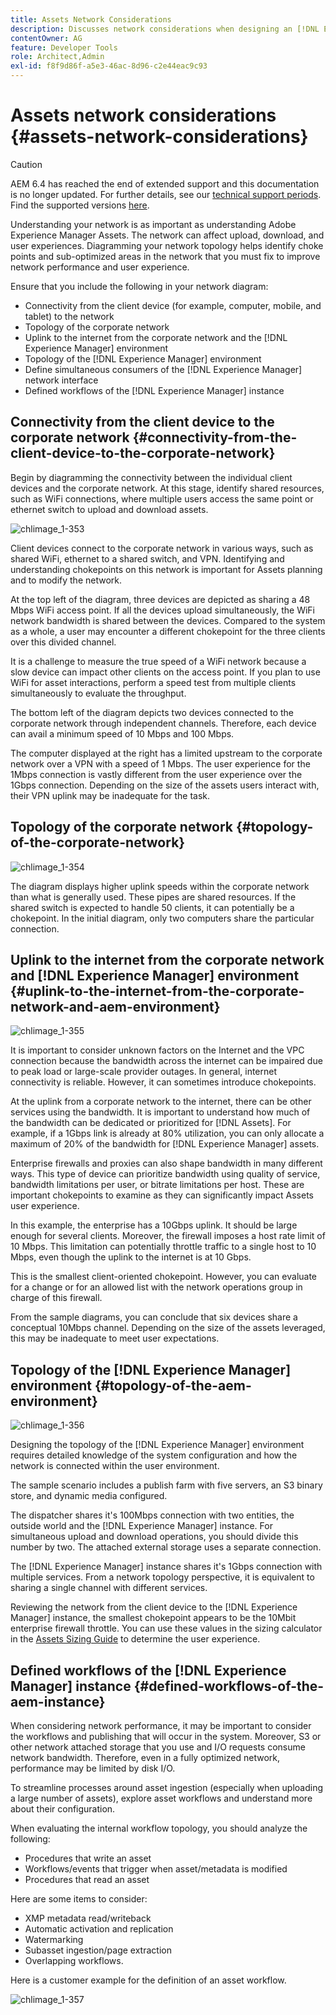 ```yaml
---
title: Assets Network Considerations
description: Discusses network considerations when designing an [!DNL Experience Manager] Assets deployment.
contentOwner: AG
feature: Developer Tools
role: Architect,Admin
exl-id: f8f9d86f-a5e3-46ac-8d96-c2e44eac9c93
---
```

# Assets network considerations {#assets-network-considerations}

>[!CAUTION]
>
>AEM 6.4 has reached the end of extended support and this documentation is no longer updated. For further details, see our [technical support periods](https://helpx.adobe.com/support/programs/eol-matrix.html). Find the supported versions [here](https://experienceleague.adobe.com/docs/).

Understanding your network is as important as understanding Adobe Experience Manager Assets. The network can affect upload, download, and user experiences. Diagramming your network topology helps identify choke points and sub-optimized areas in the network that you must fix to improve network performance and user experience.

Ensure that you include the following in your network diagram:

* Connectivity from the client device (for example, computer, mobile, and tablet) to the network
* Topology of the corporate network
* Uplink to the internet from the corporate network and the [!DNL Experience Manager] environment
* Topology of the [!DNL Experience Manager] environment
* Define simultaneous consumers of the [!DNL Experience Manager] network interface
* Defined workflows of the [!DNL Experience Manager] instance

## Connectivity from the client device to the corporate network {#connectivity-from-the-client-device-to-the-corporate-network}

Begin by diagramming the connectivity between the individual client devices and the corporate network. At this stage, identify shared resources, such as WiFi connections, where multiple users access the same point or ethernet switch to upload and download assets.

![chlimage_1-353](assets/chlimage_1-353.png)

Client devices connect to the corporate network in various ways, such as shared WiFi, ethernet to a shared switch, and VPN. Identifying and understanding chokepoints on this network is important for Assets planning and to modify the network.

At the top left of the diagram, three devices are depicted as sharing a 48 Mbps WiFi access point. If all the devices upload simultaneously, the WiFi network bandwidth is shared between the devices. Compared to the system as a whole, a user may encounter a different chokepoint for the three clients over this divided channel.

It is a challenge to measure the true speed of a WiFi network because a slow device can impact other clients on the access point. If you plan to use WiFi for asset interactions, perform a speed test from multiple clients simultaneously to evaluate the throughput.

The bottom left of the diagram depicts two devices connected to the corporate network through independent channels. Therefore, each device can avail a minimum speed of 10 Mbps and 100 Mbps.

The computer displayed at the right has a limited upstream to the corporate network over a VPN with a speed of 1 Mbps. The user experience for the 1Mbps connection is vastly different from the user experience over the 1Gbps connection. Depending on the size of the assets users interact with, their VPN uplink may be inadequate for the task.

## Topology of the corporate network {#topology-of-the-corporate-network}

![chlimage_1-354](assets/chlimage_1-354.png)

The diagram displays higher uplink speeds within the corporate network than what is generally used. These pipes are shared resources. If the shared switch is expected to handle 50 clients, it can potentially be a chokepoint. In the initial diagram, only two computers share the particular connection.

## Uplink to the internet from the corporate network and [!DNL Experience Manager] environment {#uplink-to-the-internet-from-the-corporate-network-and-aem-environment}

![chlimage_1-355](assets/chlimage_1-355.png)

It is important to consider unknown factors on the Internet and the VPC connection because the bandwidth across the internet can be impaired due to peak load or large-scale provider outages. In general, internet connectivity is reliable. However, it can sometimes introduce chokepoints.

At the uplink from a corporate network to the internet, there can be other services using the bandwidth. It is important to understand how much of the bandwidth can be dedicated or prioritized for [!DNL Assets]. For example, if a 1Gbps link is already at 80% utilization, you can only allocate a maximum of 20% of the bandwidth for [!DNL Experience Manager] assets.

Enterprise firewalls and proxies can also shape bandwidth in many different ways. This type of device can prioritize bandwidth using quality of service, bandwidth limitations per user, or bitrate limitations per host. These are important chokepoints to examine as they can significantly impact Assets user experience.

In this example, the enterprise has a 10Gbps uplink. It should be large enough for several clients. Moreover, the firewall imposes a host rate limit of 10 Mbps. This limitation can potentially throttle traffic to a single host to 10 Mbps, even though the uplink to the internet is at 10 Gbps.

This is the smallest client-oriented chokepoint. However, you can evaluate for a change or for an allowed list with the network operations group in charge of this firewall.

From the sample diagrams, you can conclude that six devices share a conceptual 10Mbps channel. Depending on the size of the assets leveraged, this may be inadequate to meet user expectations.

## Topology of the [!DNL Experience Manager] environment {#topology-of-the-aem-environment}

![chlimage_1-356](assets/chlimage_1-356.png)

Designing the topology of the [!DNL Experience Manager] environment requires detailed knowledge of the system configuration and how the network is connected within the user environment.

The sample scenario includes a publish farm with five servers, an S3 binary store, and dynamic media configured.

The dispatcher shares it's 100Mbps connection with two entities, the outside world and the [!DNL Experience Manager] instance. For simultaneous upload and download operations, you should divide this number by two. The attached external storage uses a separate connection.

The [!DNL Experience Manager] instance shares it's 1Gbps connection with multiple services. From a network topology perspective, it is equivalent to sharing a single channel with different services.

Reviewing the network from the client device to the [!DNL Experience Manager] instance, the smallest chokepoint appears to be the 10Mbit enterprise firewall throttle. You can use these values in the sizing calculator in the [Assets Sizing Guide](assets-sizing-guide.md) to determine the user experience.

## Defined workflows of the [!DNL Experience Manager] instance {#defined-workflows-of-the-aem-instance}

When considering network performance, it may be important to consider the workflows and publishing that will occur in the system. Moreover, S3 or other network attached storage that you use and I/O requests consume network bandwidth. Therefore, even in a fully optimized network, performance may be limited by disk I/O.

To streamline processes around asset ingestion (especially when uploading a large number of assets), explore asset workflows and understand more about their configuration.

When evaluating the internal workflow topology, you should analyze the following:

* Procedures that write an asset
* Workflows/events that trigger when asset/metadata is modified
* Procedures that read an asset

Here are some items to consider:

* XMP metadata read/writeback
* Automatic activation and replication
* Watermarking
* Subasset ingestion/page extraction
* Overlapping workflows.

Here is a customer example for the definition of an asset workflow.

![chlimage_1-357](assets/chlimage_1-357.png)
